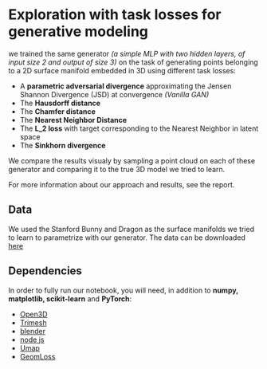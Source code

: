 # Exploration with task losses for generative modeling


we trained the same generator *(a simple MLP with two hidden layers, of input size 2 and output of size 3)* on the task of generating points belonging to a 2D surface manifold embedded in 3D 
using different task losses:

* A **parametric adversarial divergence** approximating the Jensen Shannon Divergence (JSD) at convergence *(Vanilla GAN)*
* The **Hausdorff distance**
* The **Chamfer distance**
* The **Nearest Neighbor Distance**
* The **L_2 loss** with target corresponding to the Nearest Neighbor in latent space
* The **Sinkhorn divergence**

We compare the results visualy by sampling a point cloud on each of these generator and comparing it to the true 3D model we tried to learn.

For more information about our approach and results, see the report.

## Data

We used the Stanford Bunny and Dragon as the surface manifolds we tried to learn to parametrize with our generator. The data can be downloaded [here](https://www.cc.gatech.edu/projects/large_models/)

## Dependencies

In order to fully run our notebook, you will need, in addition to **numpy, matplotlib, scikit-learn** and **PyTorch**:

* [Open3D](http://www.open3d.org/docs/release/index.html)
* [Trimesh](https://trimsh.org/index.html)
* [blender](https://www.blender.org/)
* [node js](https://nodejs.org/en/download/package-manager/)
* [Umap](https://umap-learn.readthedocs.io/en/latest/)
* [GeomLoss](http://www.kernel-operations.io/geomloss/)
